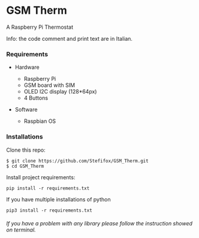 # GSM Therm

A Raspberry Pi Thermostat

Info: the code comment and print text are in Italian.

### Requirements

- Hardware
    - Raspberry Pi
    - GSM board with SIM
    - OLED I2C display (128*64px)
    - 4 Buttons
    
- Software
    - Raspbian OS
 
### Installations

Clone this repo:
```
$ git clone https://github.com/Stefifox/GSM_Therm.git
$ cd GSM_Therm
```

Install project requirements:
```
pip install -r requirements.txt
```
If you have multiple installations of python
```
pip3 install -r requirements.txt
```

###### If you have a problem with any library please follow the instruction showed on terminal.
